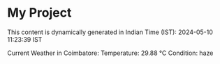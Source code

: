 # My Project

This content is dynamically generated in Indian Time (IST): 2024-05-10 11:23:39 IST


Current Weather in Coimbatore:
Temperature: 29.88 °C
Condition: haze
